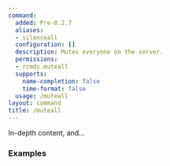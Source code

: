 ```yaml
---
command:
  added: Pre-0.2.7
  aliases:
  - silenceall
  configuration: []
  description: Mutes everyone on the server.
  permissions:
  - rcmds.muteall
  supports:
    name-completion: false
    time-format: false
  usage: /muteall
layout: command
title: /muteall
---
```


In-depth content, and...

### Examples



